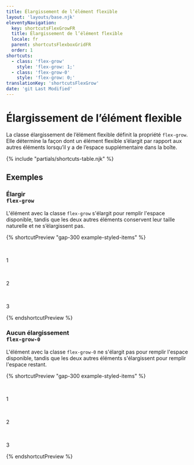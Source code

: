 ```yaml
---
title: Élargissement de l’élément flexible
layout: 'layouts/base.njk'
eleventyNavigation:
  key: shortcutsFlexGrowFR
  title: Élargissement de l’élément flexible
  locale: fr
  parent: shortcutsFlexboxGridFR
  order: 1
shortcuts:
  - class: 'flex-grow'
    style: 'flex-grow: 1;'
  - class: 'flex-grow-0'
    style: 'flex-grow: 0;'
translationKey: 'shortcutsFlexGrow'
date: 'git Last Modified'
---
```


# Élargissement de l’élément flexible

La classe élargissement de l’élément flexible définit la propriété `flex-grow`. Elle détermine la façon dont un élément flexible s’élargit par rapport aux autres éléments lorsqu’il y a de l’espace supplémentaire dans la boîte.

{% include "partials/shortcuts-table.njk" %}

## Exemples

### Élargir<br/>`flex-grow`

L'élément avec la classe `flex-grow` s'élargit pour remplir l'espace disponible, tandis que les deux autres éléments conservent leur taille naturelle et ne s’élargissent pas.

{% shortcutPreview "gap-300 example-styled-items" %}

<div class="d-flex">
  <p class="flex-none">1</p>
  <p class="flex-grow">2</p>
  <p class="flex-none">3</p>
</div>
{% endshortcutPreview %}

### Aucun élargissement<br/>`flex-grow-0`

L'élément avec la classe `flex-grow-0` ne s'élargit pas pour remplir l'espace disponible, tandis que les deux autres éléments s'élargissent pour remplir l'espace restant.

{% shortcutPreview "gap-300 example-styled-items" %}

<div class="d-flex">
  <p class="flex-grow">1</p>
  <p class="flex-grow-0">2</p>
  <p class="flex-grow">3</p>
</div>
{% endshortcutPreview %}
